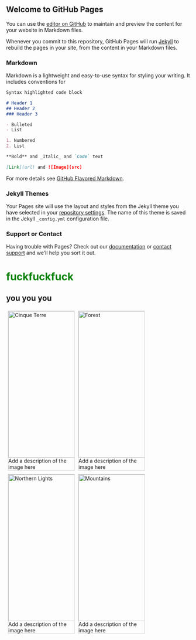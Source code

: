 ## Welcome to GitHub Pages

You can use the [editor on GitHub](https://github.com/kiangkiangkiang/web/edit/master/README.md) to maintain and preview the content for your website in Markdown files.

Whenever you commit to this repository, GitHub Pages will run [Jekyll](https://jekyllrb.com/) to rebuild the pages in your site, from the content in your Markdown files.

### Markdown

Markdown is a lightweight and easy-to-use syntax for styling your writing. It includes conventions for

```markdown
Syntax highlighted code block

# Header 1
## Header 2
### Header 3

- Bulleted
- List

1. Numbered
2. List

**Bold** and _Italic_ and `Code` text

[Link](url) and ![Image](src)
```

For more details see [GitHub Flavored Markdown](https://guides.github.com/features/mastering-markdown/).

### Jekyll Themes

Your Pages site will use the layout and styles from the Jekyll theme you have selected in your [repository settings](https://github.com/kiangkiangkiang/web/settings). The name of this theme is saved in the Jekyll `_config.yml` configuration file.

### Support or Contact

Having trouble with Pages? Check out our [documentation](https://help.github.com/categories/github-pages-basics/) or [contact support](https://github.com/contact) and we’ll help you sort it out.
<!DOCTYPE html>

  <style>
    h1{color : green;}
  </style>
  <h1> fuckfuckfuck</h1>
  <h2> you you you</h2>
  
<head>
<style>
div.gallery {
  margin: 5px;
  border: 1px solid #ccc;
  float: left;
  width: 180px;
}

div.gallery:hover {
  border: 1px solid #777;
}

div.gallery img {
  width: 100%;
  height: auto;
}

div.desc {
  padding: 15px;
  text-align: center;
}
</style>
</head>
<body>

<div class="gallery">
  <a target="_blank" href="img_5terre.jpg">
    <img src="img_5terre.jpg" alt="Cinque Terre" width="600" height="400">
  </a>
  <div class="desc">Add a description of the image here</div>
</div>

<div class="gallery">
  <a target="_blank" href="img_forest.jpg">
    <img src="img_forest.jpg" alt="Forest" width="600" height="400">
  </a>
  <div class="desc">Add a description of the image here</div>
</div>

<div class="gallery">
  <a target="_blank" href="img_lights.jpg">
    <img src="img_lights.jpg" alt="Northern Lights" width="600" height="400">
  </a>
  <div class="desc">Add a description of the image here</div>
</div>

<div class="gallery">
  <a target="_blank" href="img_mountains.jpg">
    <img src="img_mountains.jpg" alt="Mountains" width="600" height="400">
  </a>
  <div class="desc">Add a description of the image here</div>
</div>

</body>
</html>



